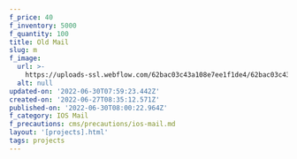 ```yaml
---
f_price: 40
f_inventory: 5000
f_quantity: 100
title: Old Mail
slug: m
f_image:
  url: >-
    https://uploads-ssl.webflow.com/62bac03c43a108e7ee1f1de4/62bac03c43a1080e981f1e02_download2.jpg
  alt: null
updated-on: '2022-06-30T07:59:23.442Z'
created-on: '2022-06-27T08:35:12.571Z'
published-on: '2022-06-30T08:00:22.964Z'
f_category: IOS Mail
f_precautions: cms/precautions/ios-mail.md
layout: '[projects].html'
tags: projects
---
```



